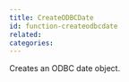 ```yaml
---
title: CreateODBCDate
id: function-createodbcdate
related:
categories:
---
```


Creates an ODBC date object.